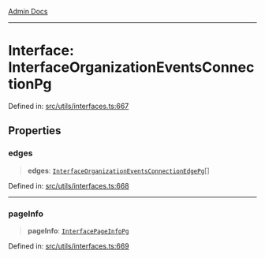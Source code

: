 [Admin Docs](/)

***

# Interface: InterfaceOrganizationEventsConnectionPg

Defined in: [src/utils/interfaces.ts:667](https://github.com/PalisadoesFoundation/talawa-admin/blob/main/src/utils/interfaces.ts#L667)

## Properties

### edges

> **edges**: [`InterfaceOrganizationEventsConnectionEdgePg`](InterfaceOrganizationEventsConnectionEdgePg.md)[]

Defined in: [src/utils/interfaces.ts:668](https://github.com/PalisadoesFoundation/talawa-admin/blob/main/src/utils/interfaces.ts#L668)

***

### pageInfo

> **pageInfo**: [`InterfacePageInfoPg`](InterfacePageInfoPg.md)

Defined in: [src/utils/interfaces.ts:669](https://github.com/PalisadoesFoundation/talawa-admin/blob/main/src/utils/interfaces.ts#L669)
